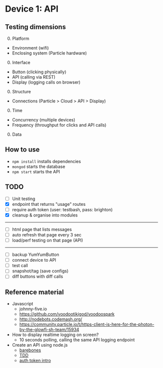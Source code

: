 # Device 1: API

## Testing dimensions

0. Platform
  - Environment (wifi)
  - Enclosing system (Particle hardware)
0. Interface
  - Button (clicking physically)
  - API (calling via REST)
  - Display (logging calls on browser)
0. Structure
  - Connections (Particle > Cloud > API > Display)
0. Time
  - Concurrency (multiple devices)
  - Frequency (throughput for clicks and API calls)
0. Data

## How to use

- `npm install` installs dependencies
- `mongod` starts the database
- `npm start` starts the API

## TODO

- [ ] Unit testing
- [X] endpoint that returns "usage" routes
- [ ] require auth token (user: testbash, pass: brighton)
- [X] cleanup & organise into modules

--------

- [ ] html page that lists messages
- [ ] auto refresh that page every 3 sec
- [ ] load/perf testing on that page (API)

--------

- [ ] backup YumYumButton
- [ ] connect device to API
- [ ] test call
- [ ] snapshot/tag (save configs)
- [ ] diff buttons with diff calls

## Reference material

- Javascript
  - johnny-five.io
  - https://github.com/voodootikigod/voodoospark
  - http://nodebots.codemash.org/
  - https://community.particle.io/t/https-client-is-here-for-the-photon-by-the-glowfi-sh-team/15934
- How to display realtime logging on screen?
  - 10 seconds polling, calling the same API logging endpoint
- Create an API using node.js
  - [barebones](https://scotch.io/tutorials/build-a-restful-api-using-node-and-express-4)
  - [TDD](https://scotch.io/tutorials/test-a-node-restful-api-with-mocha-and-chai)
  - [auth token intro](https://scotch.io/tutorials/the-ins-and-outs-of-token-based-authentication)
